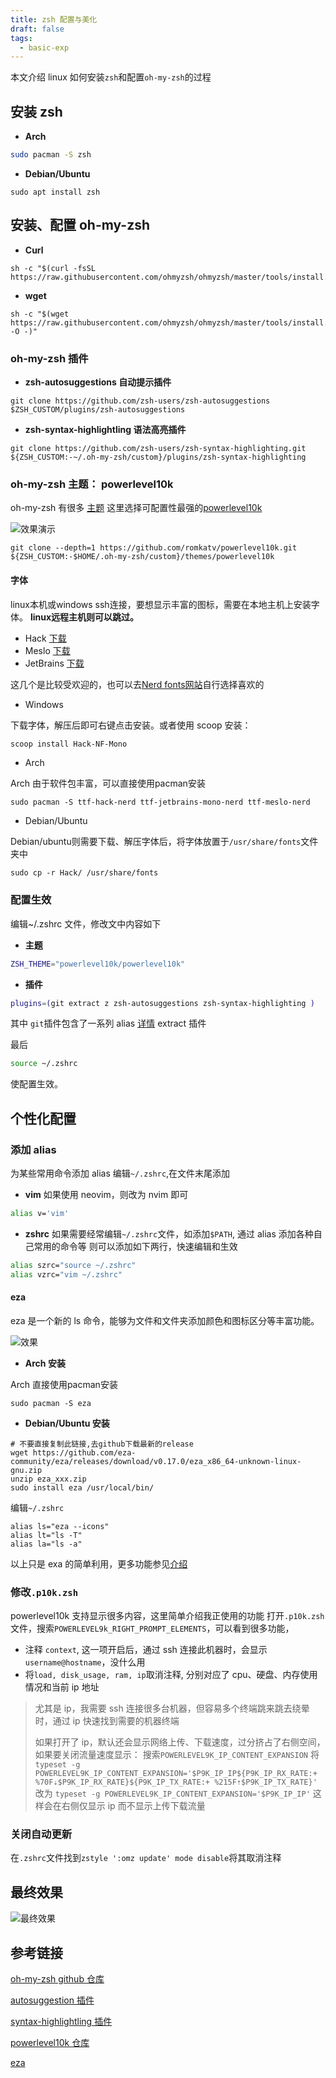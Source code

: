 ```yaml
---
title: zsh 配置与美化
draft: false
tags:
  - basic-exp
---
```



本文介绍 linux 如何安装`zsh`和配置`oh-my-zsh`的过程

## 安装 zsh

- **Arch**

```bash
sudo pacman -S zsh
```

- **Debian/Ubuntu**

```shell
sudo apt install zsh
```

## 安装、配置 oh-my-zsh

- **Curl**

```shell
sh -c "$(curl -fsSL https://raw.githubusercontent.com/ohmyzsh/ohmyzsh/master/tools/install.sh)"
```

- **wget**

```shell
sh -c "$(wget https://raw.githubusercontent.com/ohmyzsh/ohmyzsh/master/tools/install.sh -O -)"
```

### oh-my-zsh 插件

- **zsh-autosuggestions 自动提示插件**

```shell
git clone https://github.com/zsh-users/zsh-autosuggestions $ZSH_CUSTOM/plugins/zsh-autosuggestions
```

- **zsh-syntax-highlightling 语法高亮插件**

```shell
git clone https://github.com/zsh-users/zsh-syntax-highlighting.git ${ZSH_CUSTOM:-~/.oh-my-zsh/custom}/plugins/zsh-syntax-highlighting
```

### oh-my-zsh 主题： powerlevel10k

oh-my-zsh 有很多 [主题](https://github.com/ohmyzsh/ohmyzsh/wiki/Themes)
这里选择可配置性最强的[powerlevel10k](https://github.com/romkatv/powerlevel10k)

![效果演示](https://raw.githubusercontent.com/romkatv/powerlevel10k-media/master/prompt-styles-high-contrast.png)

```shell
git clone --depth=1 https://github.com/romkatv/powerlevel10k.git ${ZSH_CUSTOM:-$HOME/.oh-my-zsh/custom}/themes/powerlevel10k
```

#### 字体
    

linux本机或windows ssh连接，要想显示丰富的图标，需要在本地主机上安装字体。
**linux远程主机则可以跳过。**
- Hack [下载](https://github.com/ryanoasis/nerd-fonts/releases/download/v3.0.2/Hack.zip)
- Meslo [下载](https://github.com/ryanoasis/nerd-fonts/releases/download/v3.0.2/Meslo.zip)
- JetBrains [下载](https://github.com/ryanoasis/nerd-fonts/releases/download/v3.0.2/JetBrainsMono.zip)

这几个是比较受欢迎的，也可以去[Nerd fonts网站](https://www.nerdfonts.com/font-downloads)自行选择喜欢的

- Windows
    
下载字体，解压后即可右键点击安装。或者使用 scoop 安装：

```powershell
scoop install Hack-NF-Mono
```

- Arch

Arch 由于软件包丰富，可以直接使用pacman安装

```shell
sudo pacman -S ttf-hack-nerd ttf-jetbrains-mono-nerd ttf-meslo-nerd
```

- Debian/Ubuntu

Debian/ubuntu则需要下载、解压字体后，将字体放置于`/usr/share/fonts`文件夹中
```shell
sudo cp -r Hack/ /usr/share/fonts
```

### 配置生效

编辑~/.zshrc 文件，修改文中内容如下

- **主题**

```bash
ZSH_THEME="powerlevel10k/powerlevel10k"
```

- **插件**

```bash
plugins=(git extract z zsh-autosuggestions zsh-syntax-highlighting )
```

其中 `git`插件包含了一系列 alias [详情](https://github.com/ohmyzsh/ohmyzsh/tree/master/plugins/git)
extract 插件

最后

```bash
source ~/.zshrc
```

使配置生效。

## 个性化配置

### 添加 alias

为某些常用命令添加 alias
编辑`~/.zshrc`,在文件末尾添加

- **vim**
    如果使用 neovim，则改为 nvim 即可

```bash
alias v='vim'
```

- **zshrc**
    如果需要经常编辑`~/.zshrc`文件，如添加`$PATH`, 通过 alias 添加各种自己常用的命令等
    则可以添加如下两行，快速编辑和生效

```bash
alias szrc="source ~/.zshrc"
alias vzrc="vim ~/.zshrc"
```

#### eza

eza 是一个新的 ls 命令，能够为文件和文件夹添加颜色和图标区分等丰富功能。

![效果](https://assets.oliverustc.top/cfoliver/2023/12/9e70e5a25f78a5a6a82c25ce330cdd65.gif)

- **Arch 安装**

Arch 直接使用pacman安装
```
sudo pacman -S eza
```

- **Debian/Ubuntu 安装**

```shell
# 不要直接复制此链接,去github下载最新的release
wget https://github.com/eza-community/eza/releases/download/v0.17.0/eza_x86_64-unknown-linux-gnu.zip
unzip eza_xxx.zip 
sudo install eza /usr/local/bin/
```

编辑`~/.zshrc`

```
alias ls="eza --icons"
alias lt="ls -T"
alias la="ls -a"
```

以上只是 exa 的简单利用，更多功能参见[介绍](https://github.com/eza-community/eza?tab=readme-ov-file#command-line-options)

### 修改`.p10k.zsh`

powerlevel10k 支持显示很多内容，这里简单介绍我正使用的功能
打开`.p10k.zsh`文件，搜索`POWERLEVEL9k_RIGHT_PROMPT_ELEMENTS`，可以看到很多功能，

- 注释 `context`, 这一项开启后，通过 ssh 连接此机器时，会显示`username@hostname`，没什么用
- 将`load, disk_usage, ram, ip`取消注释, 分别对应了 cpu、硬盘、内存使用情况和当前 ip 地址

> 尤其是 ip，我需要 ssh 连接很多台机器，但容易多个终端跳来跳去绕晕时，通过 ip 快速找到需要的机器终端
>
> 如果打开了 ip，默认还会显示网络上传、下载速度，过分挤占了右侧空间，如果要关闭流量速度显示：
> 搜索`POWERLEVEL9K_IP_CONTENT_EXPANSION` 将
> `typeset -g POWERLEVEL9K_IP_CONTENT_EXPANSION='$P9K_IP_IP${P9K_IP_RX_RATE:+ %70F⇣$P9K_IP_RX_RATE}${P9K_IP_TX_RATE:+ %215F⇡$P9K_IP_TX_RATE}'`
> 改为
> `typeset -g POWERLEVEL9K_IP_CONTENT_EXPANSION='$P9K_IP_IP'`
> 这样会在右侧仅显示 ip 而不显示上传下载流量

### 关闭自动更新

在`.zshrc`文件找到`zstyle ':omz update' mode disable`将其取消注释

## 最终效果

![最终效果](https://assets.oliverustc.top/cfoliver/2023/12/09c9b75d4c4297505c4dd17f5436c0bb.png)

## 参考链接

[oh-my-zsh github 仓库](https://github.com/ohmyzsh/ohmyzsh)

[autosuggestion 插件](https://github.com/zsh-users/zsh-autosuggestions/blob/master/INSTALL.md)

[syntax-highlightling 插件](https://github.com/zsh-users/zsh-syntax-highlighting/blob/master/INSTALL.md)

[powerlevel10k 仓库](https://github.com/romkatv/powerlevel10k)

[eza](https://github.com/eza-community/eza)